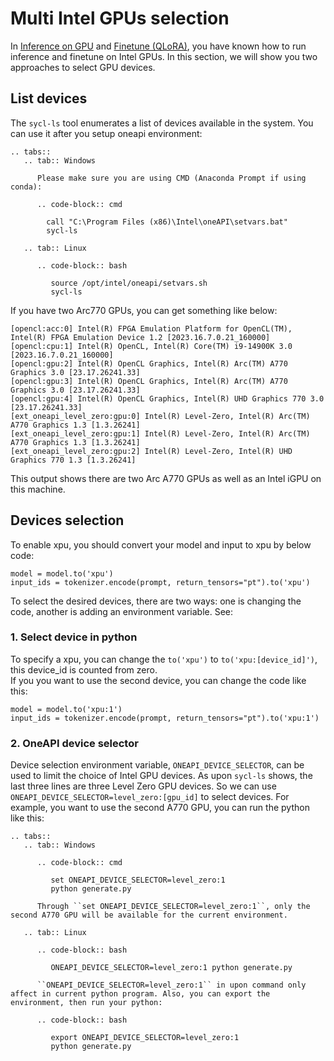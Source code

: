 # Multi Intel GPUs selection

In [Inference on GPU](inference_on_gpu.md) and [Finetune (QLoRA)](finetune.md), you have known how to run inference and finetune on Intel GPUs. In this section, we will show you two approaches to select GPU devices.

## List devices

The `sycl-ls` tool enumerates a list of devices available in the system. You can use it after you setup oneapi environment:

```eval_rst
.. tabs::
   .. tab:: Windows

      Please make sure you are using CMD (Anaconda Prompt if using conda):

      .. code-block:: cmd

        call "C:\Program Files (x86)\Intel\oneAPI\setvars.bat"
        sycl-ls

   .. tab:: Linux

      .. code-block:: bash

         source /opt/intel/oneapi/setvars.sh
         sycl-ls
```

If you have two Arc770 GPUs, you can get something like below:
```
[opencl:acc:0] Intel(R) FPGA Emulation Platform for OpenCL(TM), Intel(R) FPGA Emulation Device 1.2 [2023.16.7.0.21_160000]
[opencl:cpu:1] Intel(R) OpenCL, Intel(R) Core(TM) i9-14900K 3.0 [2023.16.7.0.21_160000]
[opencl:gpu:2] Intel(R) OpenCL Graphics, Intel(R) Arc(TM) A770 Graphics 3.0 [23.17.26241.33]
[opencl:gpu:3] Intel(R) OpenCL Graphics, Intel(R) Arc(TM) A770 Graphics 3.0 [23.17.26241.33]
[opencl:gpu:4] Intel(R) OpenCL Graphics, Intel(R) UHD Graphics 770 3.0 [23.17.26241.33]
[ext_oneapi_level_zero:gpu:0] Intel(R) Level-Zero, Intel(R) Arc(TM) A770 Graphics 1.3 [1.3.26241]
[ext_oneapi_level_zero:gpu:1] Intel(R) Level-Zero, Intel(R) Arc(TM) A770 Graphics 1.3 [1.3.26241]
[ext_oneapi_level_zero:gpu:2] Intel(R) Level-Zero, Intel(R) UHD Graphics 770 1.3 [1.3.26241]
```
This output shows there are two Arc A770 GPUs as well as an Intel iGPU on this machine.

## Devices selection
To enable xpu, you should convert your model and input to xpu by below code:
```
model = model.to('xpu')
input_ids = tokenizer.encode(prompt, return_tensors="pt").to('xpu')
```
To select the desired devices, there are two ways: one is changing the code, another is adding an environment variable. See:  

### 1. Select device in python
To specify a xpu, you can change the `to('xpu')` to `to('xpu:[device_id]')`, this device_id is counted from zero.  
If you you want to use the second device, you can change the code like this: 
```
model = model.to('xpu:1')
input_ids = tokenizer.encode(prompt, return_tensors="pt").to('xpu:1')
```

### 2. OneAPI device selector
Device selection environment variable, `ONEAPI_DEVICE_SELECTOR`, can be used to limit the choice of Intel GPU devices. As upon `sycl-ls` shows, the last three lines are three Level Zero GPU devices. So we can use `ONEAPI_DEVICE_SELECTOR=level_zero:[gpu_id]` to select devices.
For example, you want to use the second A770 GPU, you can run the python like this:

```eval_rst
.. tabs::
   .. tab:: Windows

      .. code-block:: cmd

         set ONEAPI_DEVICE_SELECTOR=level_zero:1 
         python generate.py

      Through ``set ONEAPI_DEVICE_SELECTOR=level_zero:1``, only the second A770 GPU will be available for the current environment.

   .. tab:: Linux

      .. code-block:: bash

         ONEAPI_DEVICE_SELECTOR=level_zero:1 python generate.py

      ``ONEAPI_DEVICE_SELECTOR=level_zero:1`` in upon command only affect in current python program. Also, you can export the environment, then run your python:

      .. code-block:: bash

         export ONEAPI_DEVICE_SELECTOR=level_zero:1
         python generate.py

```
